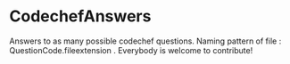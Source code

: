 # CodechefAnswers
Answers to as many possible codechef questions. Naming pattern of file : QuestionCode.fileextension . Everybody is welcome to contribute!
